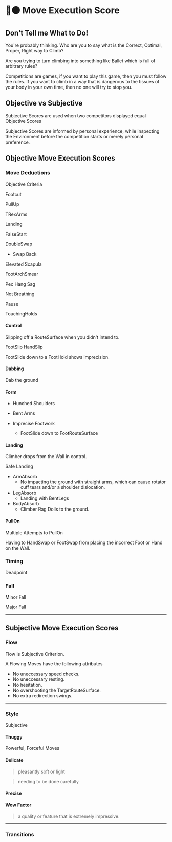 # 🔷🟠 Move Execution Score

## Don't Tell me What to Do!

You're probably thinking. Who are you to say what is the Correct, Optimal, Proper, Right way to Climb? 

Are you trying to turn climbing into something like Ballet which is full of arbitrary rules?

Competitions are games, if you want to play this game, then you must follow the rules. If you want to climb in a way that is dangerous to the tissues of your body in your own time, then no one will try to stop you.



## Objective vs Subjective

Subjective Scores are used when two competitors displayed equal Objective Scores

Subjective Scores are informed by personal experience, while inspecting the Environment before the competition starts or merely personal preference.

## Objective Move Execution Scores


### Move Deductions

Objective Criteria


Footcut

PullUp

TRexArms

Landing

FalseStart

DoubleSwap
- Swap Back

Elevated Scapula

FootArchSmear

Pec Hang Sag

Not Breathing

Pause

TouchingHolds

#### Control

Slipping off a RouteSurface when you didn't intend to.

FootSlip
HandSlip

FootSlide down to a FootHold shows imprecision.


#### Dabbing

Dab the ground 

#### Form

- Hunched Shoulders

- Bent Arms

- Imprecise Footwork
    - FootSlide down to FootRouteSurface 

#### Landing

Climber drops from the Wall in control.

Safe Landing
- ArmAbsorb
    - No impacting the ground with straight arms, which can cause rotator cuff tears and/or a shoulder dislocation. 
- LegAbsorb
    - Landing with BentLegs
- BodyAbsorb
    - Climber Rag Dolls to the ground.

#### PullOn

Multiple Attempts to PullOn

Having to HandSwap or FootSwap from placing the incorrect Foot or Hand on the Wall.


### Timing

Deadpoint

### Fall

Minor Fall

Major Fall



-----------------------------------------------------------------------------------------------------

## Subjective Move Execution Scores

### Flow

Flow is Subjective Criterion.

A Flowing Moves have the following attributes
- No uneccessary speed checks.
- No uneccessary resting.
- No hesitation.
- No overshooting the TargetRouteSurface.
- No extra redirection swings.

-----------------------------------------------------------------------------------------------------

### Style

Subjective

#### Thuggy

Powerful, Forceful Moves

#### Delicate

> pleasantly soft or light

> needing to be done carefully

#### Precise
#### Wow Factor

> a quality or feature that is extremely impressive.
-----------------------------------------------------------------------------------------------------

### Transitions